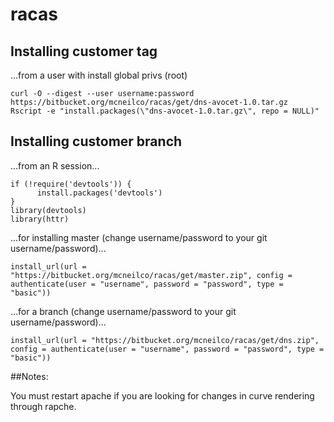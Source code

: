 # racas
 
## Installing customer tag

...from a user with install global privs (root)

    curl -O --digest --user username:password https://bitbucket.org/mcneilco/racas/get/dns-avocet-1.0.tar.gz
    Rscript -e "install.packages(\"dns-avocet-1.0.tar.gz\", repo = NULL)"
    
    
## Installing customer branch

...from an R session...

    if (!require('devtools')) {
          install.packages('devtools')
    }
    library(devtools)
    library(httr)

...for installing master (change username/password to your git username/password)...

    install_url(url = "https://bitbucket.org/mcneilco/racas/get/master.zip", config = authenticate(user = "username", password = "password", type = "basic"))

...for a branch (change username/password to your git username/password)...

    install_url(url = "https://bitbucket.org/mcneilco/racas/get/dns.zip", config = authenticate(user = "username", password = "password", type = "basic"))

##Notes:

You must restart apache if you are looking for changes in curve rendering through rapche.